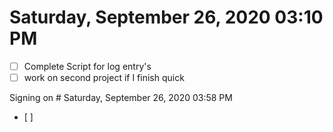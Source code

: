 # Saturday, September 26, 2020 03:10 PM
- [ ] Complete Script for log entry's
- [ ] work on second project if I finish quick

Signing on # Saturday, September 26, 2020 03:58 PM
- [ ]
